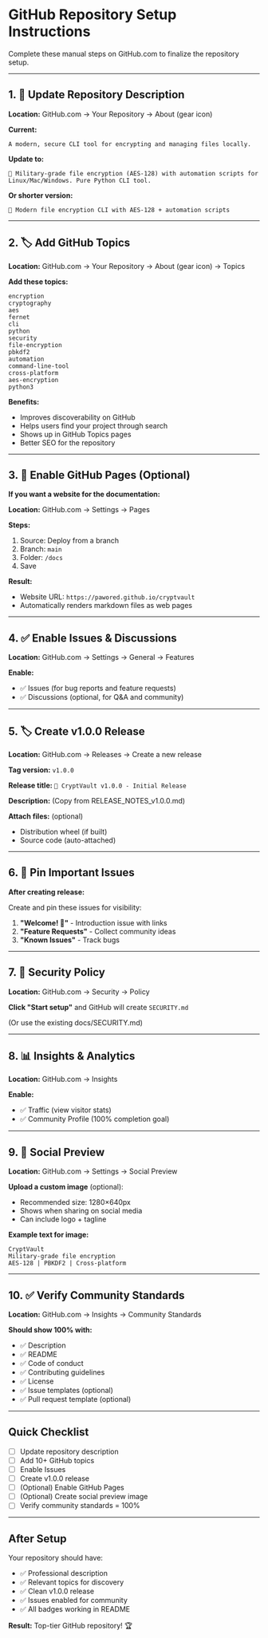 # GitHub Repository Setup Instructions

Complete these manual steps on GitHub.com to finalize the repository setup.

---

## 1. 📝 Update Repository Description

**Location:** GitHub.com → Your Repository → About (gear icon)

**Current:**
```
A modern, secure CLI tool for encrypting and managing files locally.
```

**Update to:**
```
🔐 Military-grade file encryption (AES-128) with automation scripts for Linux/Mac/Windows. Pure Python CLI tool.
```

**Or shorter version:**
```
🔐 Modern file encryption CLI with AES-128 + automation scripts
```

---

## 2. 🏷️ Add GitHub Topics

**Location:** GitHub.com → Your Repository → About (gear icon) → Topics

**Add these topics:**
```
encryption
cryptography
aes
fernet
cli
python
security
file-encryption
pbkdf2
automation
command-line-tool
cross-platform
aes-encryption
python3
```

**Benefits:**
- Improves discoverability on GitHub
- Helps users find your project through search
- Shows up in GitHub Topics pages
- Better SEO for the repository

---

## 3. 🎯 Enable GitHub Pages (Optional)

**If you want a website for the documentation:**

**Location:** GitHub.com → Settings → Pages

**Steps:**
1. Source: Deploy from a branch
2. Branch: `main`
3. Folder: `/docs`
4. Save

**Result:**
- Website URL: `https://pawored.github.io/cryptvault`
- Automatically renders markdown files as web pages

---

## 4. ✅ Enable Issues & Discussions

**Location:** GitHub.com → Settings → General → Features

**Enable:**
- ✅ Issues (for bug reports and feature requests)
- ✅ Discussions (optional, for Q&A and community)

---

## 5. 🏷️ Create v1.0.0 Release

**Location:** GitHub.com → Releases → Create a new release

**Tag version:** `v1.0.0`

**Release title:** `🎉 CryptVault v1.0.0 - Initial Release`

**Description:** (Copy from RELEASE_NOTES_v1.0.0.md)

**Attach files:** (optional)
- Distribution wheel (if built)
- Source code (auto-attached)

---

## 6. 📌 Pin Important Issues

**After creating release:**

Create and pin these issues for visibility:

1. **"Welcome! 👋"** - Introduction issue with links
2. **"Feature Requests"** - Collect community ideas
3. **"Known Issues"** - Track bugs

---

## 7. 🔐 Security Policy

**Location:** GitHub.com → Security → Policy

**Click "Start setup"** and GitHub will create `SECURITY.md`

(Or use the existing docs/SECURITY.md)

---

## 8. 📊 Insights & Analytics

**Location:** GitHub.com → Insights

**Enable:**
- ✅ Traffic (view visitor stats)
- ✅ Community Profile (100% completion goal)

---

## 9. 🌟 Social Preview

**Location:** GitHub.com → Settings → Social Preview

**Upload a custom image** (optional):
- Recommended size: 1280×640px
- Shows when sharing on social media
- Can include logo + tagline

**Example text for image:**
```
CryptVault
Military-grade file encryption
AES-128 | PBKDF2 | Cross-platform
```

---

## 10. ✅ Verify Community Standards

**Location:** GitHub.com → Insights → Community Standards

**Should show 100% with:**
- ✅ Description
- ✅ README
- ✅ Code of conduct
- ✅ Contributing guidelines
- ✅ License
- ✅ Issue templates (optional)
- ✅ Pull request template (optional)

---

## Quick Checklist

- [ ] Update repository description
- [ ] Add 10+ GitHub topics
- [ ] Enable Issues
- [ ] Create v1.0.0 release
- [ ] (Optional) Enable GitHub Pages
- [ ] (Optional) Create social preview image
- [ ] Verify community standards = 100%

---

## After Setup

Your repository should have:
- ✅ Professional description
- ✅ Relevant topics for discovery
- ✅ Clean v1.0.0 release
- ✅ Issues enabled for community
- ✅ All badges working in README

**Result:** Top-tier GitHub repository! 🏆
